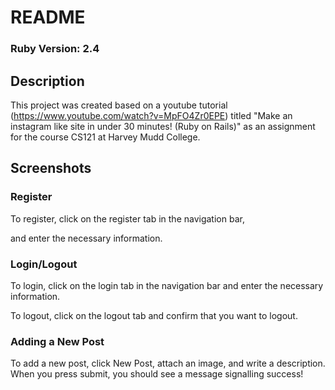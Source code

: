 # README

### Ruby Version: 2.4

## Description
This project was created based on a youtube tutorial (https://www.youtube.com/watch?v=MpFO4Zr0EPE) titled "Make an instagram like site in under 30 minutes! (Ruby on Rails)" as an assignment for the course CS121 at Harvey Mudd College.

## Screenshots

### Register

To register, click on the register tab in the navigation bar,

and enter the necessary information.

### Login/Logout
To login, click on the login tab in the navigation bar and enter the necessary information.

To logout, click on the logout tab and confirm that you want to logout.

### Adding a New Post
To add a new post, click New Post, 
attach an image, 
and write a description.
When you press submit, you should see a message signalling success!
